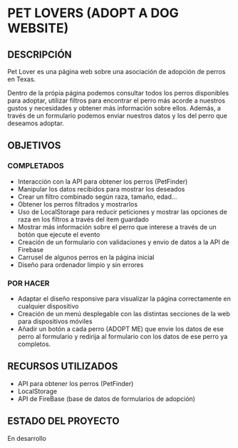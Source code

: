 # PET LOVERS (ADOPT A DOG WEBSITE)
 
## DESCRIPCIÓN
Pet Lover es una página web sobre una asociación de adopción de perros en Texas. 

Dentro de la própia página podemos consultar todos los perros disponibles para adoptar, utilizar filtros para encontrar el perro más acorde a nuestros gustos y necesidades y obtener más información sobre ellos. Además, a través de un formulario podemos enviar nuestros datos y los del perro que deseamos adoptar.

## OBJETIVOS

### COMPLETADOS

- Interacción con la API para obtener los perros (PetFinder)
- Manipular los datos recibidos para mostrar los deseados
- Crear un filtro combinado según raza, tamaño, edad... 
- Obtener los perros filtrados y mostrarlos
- Uso de LocalStorage para reducir peticiones y mostrar las opciones de raza en los filtros a través del item guardado
- Mostrar más información sobre el perro que interese a través de un botón que ejecute el evento
- Creación de un formulario con validaciones y envio de datos a la API de Firebase
- Carrusel de algunos perros en la página inicial
- Diseño para ordenador limpio y sin errores

### POR HACER

- Adaptar el diseño responsive para visualizar la página correctamente en cualquier dispositivo
- Creación de un menú desplegable con las distintas secciones de la web para dispositivos móviles
- Añadir un botón a cada perro (ADOPT ME) que envie los datos de ese perro al formulario y redirija al formulario con los datos de ese perro ya completos.

## RECURSOS UTILIZADOS

- API para obtener los perros (PetFinder)
- LocalStorage 
- API de FireBase (base de datos de formularios de adopción)

## ESTADO DEL PROYECTO

En desarrollo
